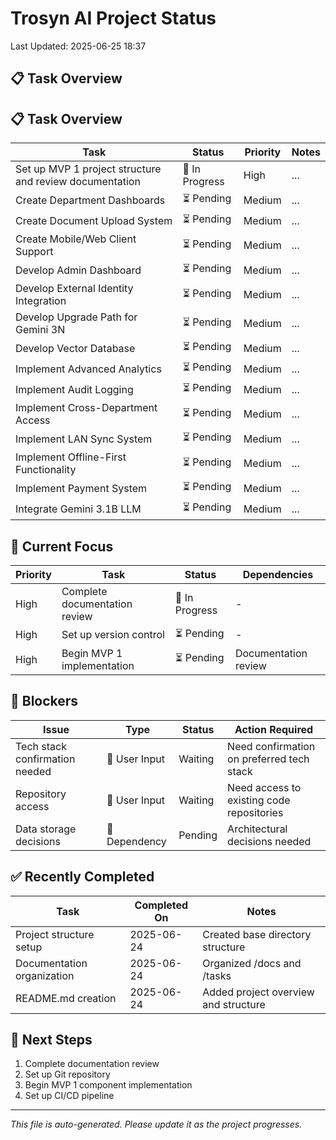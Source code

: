 # Trosyn AI Project Status
Last Updated: 2025-06-25 18:37 

## 📋 Task Overview
## 📋 Task Overview
| Task | Status | Priority | Notes |
|------|--------|----------|-------|
| Set up MVP 1 project structure and review documentation | 🔄 In Progress | High | ... |
| Create Department Dashboards | ⏳ Pending | Medium | ... |
| Create Document Upload System | ⏳ Pending | Medium | ... |
| Create Mobile/Web Client Support | ⏳ Pending | Medium | ... |
| Develop Admin Dashboard | ⏳ Pending | Medium | ... |
| Develop External Identity Integration | ⏳ Pending | Medium | ... |
| Develop Upgrade Path for Gemini 3N | ⏳ Pending | Medium | ... |
| Develop Vector Database | ⏳ Pending | Medium | ... |
| Implement Advanced Analytics | ⏳ Pending | Medium | ... |
| Implement Audit Logging | ⏳ Pending | Medium | ... |
| Implement Cross-Department Access | ⏳ Pending | Medium | ... |
| Implement LAN Sync System | ⏳ Pending | Medium | ... |
| Implement Offline-First Functionality | ⏳ Pending | Medium | ... |
| Implement Payment System | ⏳ Pending | Medium | ... |
| Integrate Gemini 3.1B LLM | ⏳ Pending | Medium | ... |
## 🚀 Current Focus

| Priority | Task | Status | Dependencies |
|----------|------|--------|--------------|
| High | Complete documentation review | 🔄 In Progress | - |
| High | Set up version control | ⏳ Pending | - |
| High | Begin MVP 1 implementation | ⏳ Pending | Documentation review |

## 🚧 Blockers

| Issue | Type | Status | Action Required |
|-------|------|--------|-----------------|
| Tech stack confirmation needed | 🔶 User Input | Waiting | Need confirmation on preferred tech stack |
| Repository access | 🔶 User Input | Waiting | Need access to existing code repositories |
| Data storage decisions | 🔷 Dependency | Pending | Architectural decisions needed |

## ✅ Recently Completed

| Task | Completed On | Notes |
|------|--------------|-------|
| Project structure setup | 2025-06-24 | Created base directory structure |
| Documentation organization | 2025-06-24 | Organized /docs and /tasks |
| README.md creation | 2025-06-24 | Added project overview and structure |

## 📅 Next Steps

1. Complete documentation review
2. Set up Git repository
3. Begin MVP 1 component implementation
4. Set up CI/CD pipeline

---
*This file is auto-generated. Please update it as the project progresses.*
